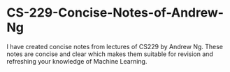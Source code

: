 # CS-229-Concise-Notes-of-Andrew-Ng
I have created concise notes from lectures of CS229 by Andrew Ng. These notes are concise and clear which makes them suitable  for revision and refreshing your knowledge of Machine Learning.
